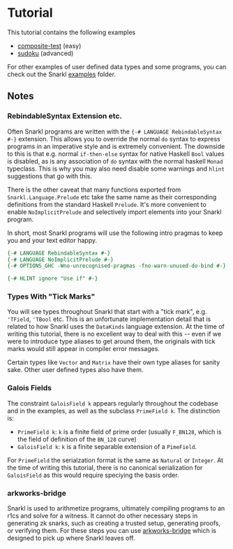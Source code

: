 # Tutorial

This tutorial contains the following examples

- [composite-test](./composite-test/Main.md) (easy)
- [sudoku](./sudoku/Sudoku.md) (advanced)

For other examples of user defined data types and some programs, you can check out the Snarkl [examples](../examples/Snarkl/Example/) folder.

## Notes

### RebindableSyntax Extension etc.

Often Snarkl programs are written with the `{-# LANGUAGE RebindableSyntax #-}` extension. This allows you to override the normal `do` syntax to express programs in an imperative style and is extremely convenient. The downside to this is that e.g. normal `if-then-else` syntax for native Haskell `Bool` values is disabled, as is any association of `do` syntax with the normal haskell `Monad` typeclass. This is why you may also need disable some warnings and `hlint` suggestions that go with this.

There is the other caveat that many functions exported from `Snarkl.Language.Prelude` etc take the same name as their corresponding definitions from the standard Haskell `Prelude`. It's more convenient to enable `NoImplicitPrelude` and selectively import elements into your Snarkl program.

In short, most Snarkl programs will use the following intro pragmas to keep you and your text editor happy.

```haskell
{-# LANGUAGE RebindableSyntax #-}
{-# LANGUAGE NoImplicitPrelude #-}
{-# OPTIONS_GHC -Wno-unrecognised-pragmas -fno-warn-unused-do-bind #-}

{-# HLINT ignore "Use if" #-}
```

### Types With "Tick Marks"

You will see types throughout Snarkl that start with a "tick mark", e.g. `'TField`, `'TBool` etc. This is an unfortunate implementation detail that is related to how Snarkl uses the `DataKinds` language extension. At the time of writing this tutorial, there is no excellent way to deal with this -- even if we were to introduce type aliases to get around them, the originals with tick marks would still appear in compiler error messages.

Certain types like `Vector` and `Matrix` have their own type aliases for sanity sake. Other user defined types also have them.

### Galois Fields

The constraint `GaloisField k` appears regularly throughout the codebase and in the examples, as well as the subclass `PrimeField k`. The distinction is:
- `PrimeField k`: `k` is a finite field of prime order (usually `F_BN128`, which is the field of definition of the `BN_128` curve)
- `GaloisField k`: `k` is a finite separable extension of a `PimeField`.

For `PrimeField`  the serialzation format is the same as `Natural` or `Integer`. At the time of writing this tutorial, there is no canonical serialization 
for `GaloisField` as this would require speciying the basis order.

### arkworks-bridge

Snarkl is used to arithmetize programs, ultimately compiling programs to an r1cs and solve for a witness. It cannot do other necessary steps in generating zk snarks, such as creating a trusted setup, generating proofs, or verifying them. For these steps you can use [arkworks-bridge](https://github.com/l-adic/arkworks-bridge) which is designed to pick up where Snarkl leaves off.
